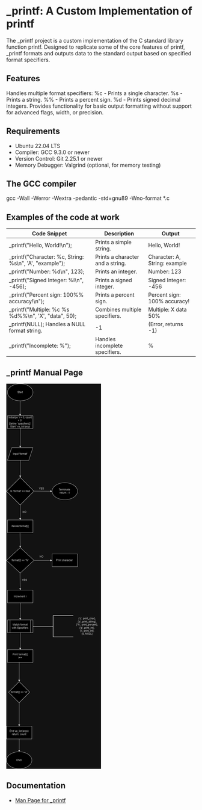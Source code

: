 # **_printf: A Custom Implementation of printf**

The _printf project is a custom implementation of the C standard library function printf. Designed to replicate some of the core features of printf, _printf formats and outputs data to the standard output based on specified format specifiers.

## **Features**
Handles multiple format specifiers:
%c - Prints a single character.
%s - Prints a string.
%% - Prints a percent sign.
%d - Prints signed decimal integers.
Provides functionality for basic output formatting without support for advanced flags, width, or precision.

## **Requirements**

- Ubuntu 22.04 LTS
- Compiler: GCC 9.3.0 or newer
- Version Control: Git 2.25.1 or newer
- Memory Debugger: Valgrind (optional, for memory testing)

## **The GCC compiler**
gcc -Wall -Werror -Wextra -pedantic -std=gnu89 -Wno-format *.c

## **Examples of the code at work**
|Code Snippet	                                         |Description	                            |Output                       |
---------------------------------------------------------|------------------------------------------|-----------------------------|
|_printf("Hello, World!\\n");                            |Prints a simple string.                   |Hello, World!                |
|_printf("Character: %c, String: %s\\n", 'A', "example");|Prints a character and a string.          |Character: A, String: example|
|_printf("Number: %d\\n", 123);                          |Prints an integer.                        |Number: 123                  |
|_printf("Signed Integer: %i\\n", -456);                 |Prints a signed integer.                  |Signed Integer: -456         |
|_printf("Percent sign: 100%% accuracy!\\n");            |Prints a percent sign.                    |Percent sign: 100% accuracy! |
|_printf("Multiple: %c %s %d%%\\n", 'X', "data", 50);    |Combines multiple specifiers.             |Multiple: X data 50%         |
|_printf(NULL);	Handles a NULL format string.            |-1                                        | (Error, returns -1)         |
|_printf("Incomplete: %");                               |Handles incomplete specifiers.            |%                            |


## _printf Manual Page
![A flow chart showing the step by step process of _printf](_printf.cflowchart.drawio.png)

## Documentation

- [Man Page for _printf](./man_3_printf.3)
